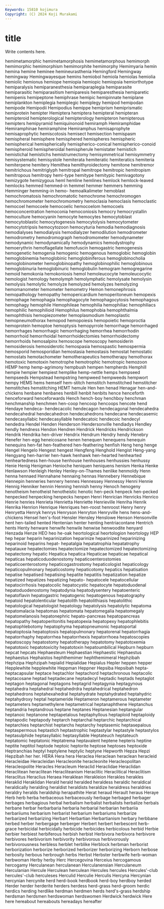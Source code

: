 ```yaml
---
Keywords: 15810 kojimura
Copyright: (C) 2024 Koji Murakami
---
```


# title

Write contents here.



hemimetamorphic hemimetamorphosis hemimetamorphous
hemimorph hemimorphic hemimorphism hemimorphite hemimorphy Hemimyaria hemin hemina hemine heminee
hemineurasthenia Hemingford Hemingway hemingway Hemingwayesque hemins hemiobol hemiola hemiolas hemiolia
hemiolic hemionus hemiope hemiopia hemiopic hemiopsia hemiorthotype hemiparalysis hemiparanesthesia hemiparaplegia
hemiparasite hemiparasitic hemiparasitism hemiparesis hemiparesthesia hemiparetic hemipenis hemipeptone hemiphrase hemipic
hemipinnate hemiplane hemiplankton hemiplegia hemiplegic hemiplegy hemipod hemipodan hemipode Hemipodii
Hemipodius hemippe hemiprism hemiprismatic hemiprotein hemipter Hemiptera hemiptera hemipteral hemipteran
hemipteroid hemipterological hemipterology hemipteron hemipterous hemipters hemipyramid hemiquinonoid hemiramph Hemiramphidae
Hemiramphinae hemiramphine Hemiramphus hemisaprophyte hemisaprophytic hemiscotosis hemisect hemisection hemispasm hemispheral
hemisphere hemisphered hemispheres hemispheric hemispherical hemispherically hemispherico-conical hemispherico-conoid hemispheroid hemispheroidal
hemispherule hemistater hemistich hemistichal hemistichs hemistrumectomy hemisymmetrical hemisymmetry hemisystematic hemisystole
hemiterata hemiteratic hemiteratics hemiteria hemiterpene hemitery Hemithea hemithyroidectomy hemitone hemitremor
hemitrichous hemitriglyph hemitropal hemitrope hemitropic hemitropism hemitropous hemitropy hemi-type hemitype
hemitypic hemivagotony hemizygote hemizygous heml hemline hemlines hemlock hemlock-leaved hemlocks
hemmed hemmed-in hemmel hemmer hemmers hemming Hemminger hemming-in hemo- hemoalkalimeter
hemoblast hemochromatosis hemochromatotic hemochrome hemochromogen hemochromometer hemochromometry hemoclasia hemoclasis hemoclastic
hemocoel hemocoele hemocoelic hemocoelom hemocoels hemoconcentration hemoconia hemoconiosis hemocry hemocrystallin
hemoculture hemocyanin hemocyte hemocytes hemocytoblast hemocytoblastic hemocytogenesis hemocytolysis hemocytometer hemocytotripsis
hemocytozoon hemocyturia hemodia hemodiagnosis hemodialyses hemodialysis hemodialyzer hemodilution hemodrometer hemodrometry
hemodromograph hemodromometer hemodynameter hemodynamic hemodynamically hemodynamics hemodystrophy hemoerythrin hemoflagellate hemofuscin
hemogastric hemogenesis hemogenetic hemogenia hemogenic hemogenous hemoglobic hemoglobin hemoglobinemia hemoglobinic
hemoglobiniferous hemoglobinocholia hemoglobinometer hemoglobinopathy hemoglobinophilic hemoglobinous hemoglobinuria hemoglobinuric hemoglobulin hemogram
hemogregarine hemoid hemokonia hemokoniosis hemol hemoleucocyte hemoleucocytic hemologist hemology hemolymph
hemolymphatic hemolysate hemolysin hemolysis hemolytic hemolyze hemolyzed hemolyzes hemolyzing hemomanometer
hemometer hemometry Hemon hemonephrosis hemopathology hemopathy hemopericardium hemoperitoneum hemopexis hemophage
hemophagia hemophagocyte hemophagocytosis hemophagous hemophagy hemophile Hemophileae hemophilia hemophiliac hemophiliacs
hemophilic hemophilioid Hemophilus hemophobia hemophthalmia hemophthisis hemopiezometer hemoplasmodium hemoplastic hemopneumothorax
hemopod hemopoiesis hemopoietic hemoproctia hemoprotein hemoptoe hemoptysis hemopyrrole hemorrhage hemorrhaged
hemorrhages hemorrhagic hemorrhaging hemorrhea hemorrhodin hemorrhoid hemorrhoidal hemorrhoidectomies hemorrhoidectomy hemorrhoids
hemosalpinx hemoscope hemoscopy hemosiderin hemosiderosis hemosiderotic hemospasia hemospastic hemospermia hemosporid
hemosporidian hemostasia hemostasis hemostat hemostatic hemostats hemotachometer hemotherapeutics hemotherapy hemothorax
hemotoxic hemotoxin hemotrophe hemotrophic hemotropic hemozoon HEMP hemp hemp-agrimony hempbush
hempen hempherds Hemphill hempie hempier hempiest hemplike hemp-nettle hemps hempseed
hempseeds Hempstead hempstring hempweed hempweeds hempwort hempy HEMS hems hemself
hem-stitch hemstitch hemstitched hemstitcher hemstitches hemstitching HEMT hemule Hen hen
henad Henagar hen-and-chickens henbane henbanes henbill henbit henbits hence henceforth
henceforward henceforwards Hench hench-boy henchboy henchman henchmanship henchmen hen-coop hencoop
hencoops hencote hend Hendaye hendeca- hendecacolic hendecagon hendecagonal hendecahedra hendecahedral
hendecahedron hendecahedrons hendecane hendecasemic hendecasyllabic hendecasyllable hendecatoic hendecoic hendecyl hendedra
Hendel Henden Henderson Hendersonville hendiadys Hendley hendly hendness Hendon Hendren
Hendrick Hendricks Hendrickson Hendrik Hendrika hen-driver Hendrix Hendrum Hendry hendy
Henebry Henefer hen-egg heneicosane henen henequen henequens henequin henequins hen-fat
hen-feathered hen-feathering henfish Heng heng henge Hengel Hengelo Hengest hengest
Hengfeng Henghold Hengist Heng-yang Hengyang hen-harrier hen-hawk henhawk hen-hearted henhearted
henheartedness hen-house henhouse henhouses henhussies henhussy Henie Henig Henigman Henioche
heniquen heniquens henism Henka Henke Henlawson Henleigh Henley Henley-on-Thames henlike
henmoldy Henn henna hennaed Hennahane hennaing hennas Hennebery Hennebique Hennepin
henneries hennery hennes Hennessey Hennessy Henni Hennie Hennig Henniker hennin
Henning hennish henny Henoch henogeny henotheism henotheist henotheistic henotic hen-peck
henpeck hen-pecked henpecked henpecking henpecks henpen Henri Henrician Henricks Henrico
Henrie henries Henrieta Henrietta Henriette Henrieville Henriha Henrik Henrika Henrion
Henrique Henriques hen-roost henroost Henry henry Henryetta Henryk henrys Henryson
Henryton Henryville hens hens-and-chickens Hensel hen's-foot Hensler Hensley Henslowe Henson
Hensonville hent hen-tailed hented Hentenian henter henting hentriacontane Hentrich hents
Henty henware henwife henwile henwise henwoodite henyard Henzada Henze HEO
heo he-oak heortological heortologion heortology HEP hep hepar heparin heparinization
heparinize heparinized heparinizing heparinoid heparins hepat- hepatalgia hepatatrophia hepatatrophy hepatauxe
hepatectomies hepatectomize hepatectomized hepatectomizing hepatectomy hepatic Hepatica hepatica Hepaticae hepaticae
hepatical hepaticas hepaticoduodenostomy hepaticoenterostomies hepaticoenterostomy hepaticogastrostomy hepaticologist hepaticology hepaticopulmonary hepaticostomy
hepaticotomy hepatics hepatisation hepatise hepatised hepatising hepatite hepatitis hepatization hepatize
hepatized hepatizes hepatizing hepato- hepatocele hepatocellular hepatocirrhosis hepatocolic hepatocystic hepatocyte
hepatoduodenal hepatoduodenostomy hepatodynia hepatodysentery hepatoenteric hepatoflavin hepatogastric hepatogenic hepatogenous hepatography
hepatoid hepatolenticular hepatolith hepatolithiasis hepatolithic hepatological hepatologist hepatology hepatolysis hepatolytic
hepatoma hepatomalacia hepatomas hepatomata hepatomegalia hepatomegaly hepatomelanosis hepatonephric hepato-pancreas hepatopancreas
hepatopathy hepatoperitonitis hepatopexia hepatopexy hepatophlebitis hepatophlebotomy hepatophyma hepatopneumonic hepatoportal hepatoptosia
hepatoptosis hepatopulmonary hepatorenal hepatorrhagia hepatorrhaphy hepatorrhea hepatorrhexis hepatorrhoea hepatoscopies hepatoscopy
hepatostomy hepatotherapy hepatotomy hepatotoxemia hepatotoxic hepatotoxicity hepatotoxin hepatoumbilical Hepburn hepburn
hepcat hepcats Hephaesteum Hephaestian Hephaestic Hephaestus hephaestus Hephaistos hephthemimer hephthemimeral
Hephzibah Hephzipa Hephzipah hepialid Hepialidae Hepialus Hepler heppen hepper Hepplewhite
hepplewhite Heppman Heppner Hepsiba Hepsibah hepta- heptacapsular heptace heptachlor heptachord
heptachronous heptacolic heptacosane heptad heptadecane heptadecyl heptadic heptads heptaglot heptagon
heptagonal heptagons heptagrid heptagynia heptagynous heptahedra heptahedral heptahedrdra heptahedrical heptahedron
heptahedrons heptahexahedral heptahydrate heptahydrated heptahydric heptahydroxy heptal heptameride Heptameron heptamerous
heptameter heptameters heptamethylene heptametrical heptanaphthene Heptanchus heptandria heptandrous heptane heptanes
Heptanesian heptangular heptanoic heptanone heptapetalous heptaphyllous heptaploid heptaploidy heptapodic heptapody
heptarch heptarchal heptarchic heptarchical heptarchies heptarchist heptarchs heptarchy heptasemic heptasepalous
heptaspermous heptastich heptastrophic heptastylar heptastyle heptastylos heptasulphide heptasyllabic heptasyllable Heptateuch
heptateuch heptatomic heptatonic Heptatrema heptavalent heptene hepteris heptine heptite heptitol
heptode heptoic heptorite heptose heptoses heptoxide Heptranchias heptyl heptylene heptylic
heptyne Hepworth Hepza Hepzi Hepzibah her her. HERA Hera hera
Heraclea Heraclean heraclean heracleid Heracleidae Heracleidan Heracleonite heracleonite Heracleopolitan Heracleopolite
Heracles Heracleum Heraclid Heraclidae Heraclidan Heraclitean heraclitean Heracliteanism Heraclitic Heraclitical
Heraclitism Heraclitus Heraclius Heraea Heraklean Herakleion Herakles herakles Heraklid Heraklidan
Herald herald heralded heraldess heraldic heraldical heraldically heralding heraldist heraldists
heraldize heraldress heraldries heraldry heralds heraldship herapathite Herat heraud Herault
heraus Heraye Herb herb herba herbaceous herbaceously herbage herbaged herbager
herbages herbagious herbal herbalism herbalist herbalists herbalize herbals herbane herbar
herbarbaria herbaria herbarial herbarian herbariia herbariiums herbarism herbarist herbarium herbariums
herbarize herbarized herbarizing Herbart Herbartian Herbartianism herbary herbbane herbed herber
herbergage herberger Herbert herbert herbescent herb-grace herbicidal herbicidally herbicide herbicides
herbicolous herbid Herbie herbier herbiest herbiferous herbish herbist Herbivora herbivora
herbivore herbivores herbivorism herbivority herbivorous herbivorously herbivorousness herbless herblet herblike
Herblock herbman herborist herborization herborize herborized herborizer herborizing Herborn herbose
herbosity herbous herbrough herbs Herbst Herbster herbwife herb-woman herbwoman Herby
herby Herc Hercegovina Herceius hercogamous hercogamy Herculanean herculanean Herculanensian Herculaneum
Herculanian Hercule Herculean herculean Hercules hercules Hercules'-club hercules'-club herculeses Herculid
Herculie Herculis Hercyna Hercynian hercynian hercynite herd herd-book herdbook herd-boy
herdboy herded Herder herder herderite herders herdess herd-grass herd-groom herdic
herdics herding herdlike herdman herdmen herds herd's-grass herdship herdsman herdsmen
herdswoman herdswomen Herdwick herdwick Here here hereabout hereabouts hereadays hereafter
